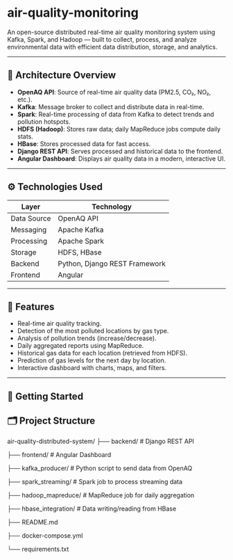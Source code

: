 # air-quality-monitoring
An open-source distributed real-time air quality monitoring system using Kafka, Spark, and Hadoop — built to collect, process, and analyze environmental data with efficient data distribution, storage, and analytics.

---

## 📌 Architecture Overview

- **OpenAQ API**: Source of real-time air quality data (PM2.5, CO₂, NO₂, etc.).
- **Kafka**: Message broker to collect and distribute data in real-time.
- **Spark**: Real-time processing of data from Kafka to detect trends and pollution hotspots.
- **HDFS (Hadoop)**: Stores raw data; daily MapReduce jobs compute daily stats.
- **HBase**: Stores processed data for fast access.
- **Django REST API**: Serves processed and historical data to the frontend.
- **Angular Dashboard**: Displays air quality data in a modern, interactive UI.

---

## ⚙️ Technologies Used

| Layer         | Technology                      |
|--------------|----------------------------------|
| Data Source   | OpenAQ API                      |
| Messaging     | Apache Kafka                    |
| Processing    | Apache Spark                    |
| Storage       | HDFS, HBase                     |
| Backend       | Python, Django REST Framework   |
| Frontend      | Angular                         |

---

## 🎯 Features

- Real-time air quality tracking.
- Detection of the most polluted locations by gas type.
- Analysis of pollution trends (increase/decrease).
- Daily aggregated reports using MapReduce.
- Historical gas data for each location (retrieved from HDFS).
- Prediction of gas levels for the next day by location.
- Interactive dashboard with charts, maps, and filters.

---

## 🏁 Getting Started


## 🗂 Project Structure

air-quality-distributed-system/
├── backend/              # Django REST API

├── frontend/             # Angular Dashboard

├── kafka_producer/       # Python script to send data from OpenAQ

├── spark_streaming/      # Spark job to process streaming data

├── hadoop_mapreduce/     # MapReduce job for daily aggregation

├── hbase_integration/    # Data writing/reading from HBase

├── README.md

├── docker-compose.yml  
 
└── requirements.txt
